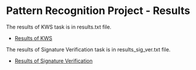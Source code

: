 # Pattern Recognition Project - Results

The results of KWS task is in results.txt file.
* [Results of KWS](results.txt)

The results of Signature Verification task is in results_sig_ver.txt file.
* [Results of Signature  Verification](results_sig_ver.txt)
